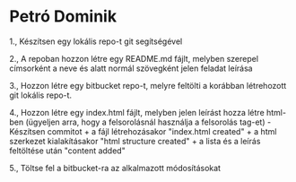 # Petró Dominik
1., Készítsen egy lokális repo-t git segítségével

 

2., A repoban hozzon létre egy README.md fájlt, melyben szerepel címsorként a neve és alatt normál szövegként jelen feladat leírása

 

3., Hozzon létre egy bitbucket repo-t, melyre feltölti a korábban létrehozott git lokális repo-t.

 

4., Hozzon létre egy index.html fájlt, melyben jelen leírást hozza létre html-ben (ügyeljen arra, hogy a felsorolásnál használja a felsorolás tag-et)
    - Készítsen commitot 
        + a fájl létrehozásakor "index.html created"
        + a html szerkezet kialakításakor "html structure created"
        + a lista és a leírás feltöltése után "content added"
        
5., Töltse fel a bitbucket-ra az alkalmazott módosításokat
